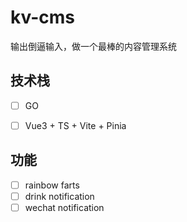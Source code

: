 # kv-cms
输出倒逼输入，做一个最棒的内容管理系统


## 技术栈

- [ ] GO
- [ ] Vue3 + TS + Vite + Pinia


## 功能

- [ ] rainbow farts
- [ ] drink notification
- [ ] wechat notification
